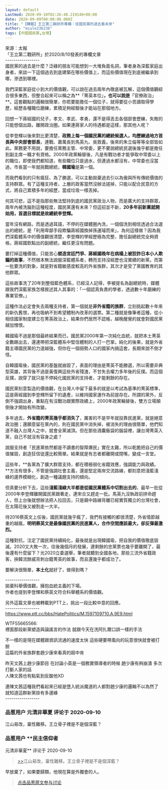 ```yaml
---
layout: default
Lastmod: 2020-09-10T02:26:48.219148+00:00
date: 2020-09-09T00:00:00.000Z
title: "【轉載】王立第二戰研所專欄｜從國民黨的過去看未來"
author: "miule236236"
tags: [中國國民黨,台灣]
---
```


來源：太報  
「王立第二戰研所」於2020/8/10發表的專欄文章  
\-----------------  
國民黨的過去是什麼？泛綠的朋友可能想到一大堆負面名詞，筆者身為深藍家庭出身者，來談一下這個過去到底建築在哪些價值上，而這些價值現在到底被繼承到哪，滲透到哪裡。  
  
我們深藍家庭從小到大的價值觀，可以說在過去兩年內徹底被瓦解，這個價值觀綜合很多東西，但整合起來可以稱之為**「菁英本位」**，也可以說是**「官僚政治」**。這套觀點的邏輯很簡單，你若要能擔任一個位子，就得要從小苦讀取得學歷，經歷各種職位磨練，累積足夠經驗後才能站在那個地方。  
  
回想一下蔣經國的兒子，孝文、孝武、孝勇，還不是得丟去各個部會歷練，失敗的只能想個出路，離開政治圈。如果連蔣家人的待遇都是這樣，那其他人呢？  
  
從李登輝以後來對比更清楚，**政務上每一個國民黨的總統候選人，均歷練過地方首長與中央部會部長**，連戰、蕭萬長到馬英九、吳敦義，後來的朱立倫等等全部皆如此。黨務更不用說，要擔任黨務主管、中常委，更不要說總統民選後幾乎都是擔任到副主席一職才有資格。2000年政黨輪替後，凡是有戰功者才能爭取中常委以上的職位，即使我們都知道，有些職位只是過水，但連過水都沒有，中常委也沒當過，市長當一年就挑戰總統，**韓國瑜**是第一個。  
  
而我們看到的只有瘋狂、為了勝選，可以主動拋棄過去引以為傲與所有傳統價值的支持群眾。有了這種支持者，上層的政客當然沒辦法搓掉，只能以配合民意的方式，將自己累積多年的經歷，當成垃圾一樣丟掉。  
  
何其可悲，這不是指那些無法堅持到底的國民黨政治人物，而是廣大的支持群眾，兩年內被洗腦到這種程度，國民黨還有未來？但這招並不新，**20多年前新黨就開始用，首選目標就是故總統李登輝。**  
  
當年沒有網路，而是透過耳語，不停的在媒體圈內洗，一個個洗到相信透過合法選出的總統，是「利用卑鄙手段欺騙蔣經國換掉孫運璿而來」，為何這樣做？因為我們深藍體系中的價值觀很清楚，李登輝的學經歷極為完整，擔任副總統完全夠資格，蔣經國欽點出的副總統，繼任更沒有問題。  
  
要打掉這種價值，只能苦心**塑造宮廷鬥爭、蔣經國晚年在病榻上被狡詐日本小人欺騙的故事**，不然根本無法說服深藍體系者，轉而支持沒經歷也沒實績的新黨。而第一批要洗的對象，就是對省籍敏感度較高的外省族群，其次才是受了黨國教育的其他群眾。  
  
這些故事洗了20年到整個藍色體系，已經沒人記得，李被提名為副總統時，媒體跟我們深藍家族怎樣敘述其人其事的：「一個認真負責的學者，透過數十年磨練的專業官僚。」  
  
這種作法必定會失去兩種支持者，第一個就是**非外省籍的族群**，立刻挑起數十年來的新仇舊恨，再也吸納不到希望體制內改革的選票。第二種就是像筆者這種，從小相信國家制度建立在菁英政治上，結果你們居然不認帳，越晚醒覺的就會對國民黨越加憎恨。  
  
韓國瑜不過是那個最終結果而已，國民黨2000年第一次純化血統，就把本土菁英全數踢出去，還連帶把深藍體系中堅信體制的人打一巴掌。純化的後果，就是外省籍主導國民黨的力道越強，但你在一個弱勢人口的國家內搞這套，長期來說不倒才怪。  
  
自韓國瑜後，國民黨的基盤就崩毀了，表面的理由是菁英不能勝選，所以需要非典型英雄，其背後不過是黃復興這些外省殘渣，不甘失去權力多年後的反撲。而這個反撲，說穿了就只是不停純化國民黨的支持者，才能剩餘的存在。  
  
國民黨刻意製造的價值觀，在台灣人中留下最多的就是以考試為基準的菁英標準，這是蔣經國到李登輝所留下的遺產，以維持國家運作為前提存在。所謂的黨外，反倒不強調出身，重點在有沒戰功跟實際政績上，2000年政黨輪替後，雙方立場顛倒後才開始有所改變。  
  
多年過去，**外省籍的菁英幾乎都消失了**，厲害的不是早年就投靠民進黨，就是絕意政治圈；還願意留在黨內的，則在國民黨中消失掉，被消失的理由很簡單，他們知道不融入台灣人之中，就會全黨滅頂。但在那些酒囊飯袋的腦袋裡，讓台灣菁英入黨，自己不就沒有容身之處？  
  
說服支持者「民進黨依然都是不讀書的智障爆民」實在太難，所以乾脆把自己的價值摧毀，創造狂信徒還比較簡單。結果就是有志者都離開或閉嘴，變成一言堂。  
  
這些年，**各黨為了擴大群眾支持，都在積極弱化省籍效應，強調能力與政績。**方法有很多，不管是強調社會主義，還是堅定兩岸交流路線，都刻意把淺藍淺綠的邊界模糊化，創造一種議題支持的傾向。  
  
但真要分析下去，這些**淺藍淺綠大半都是從國民黨體系中切割出去的**，最早一批從2000年李登輝離開國民黨跟著走，連宋合又趕走一批。馬英九沒執政前拼命趕人，但上台後就想辦法把人拉回去，只是親中路線背離已經實質獨立的台灣社會，在太陽花後又被割走一大半。  
  
待2016蔡英文上任後，國民黨就幾乎瘋了，我們有接觸的都很清楚，外省情節越重的越瘋，**明明蔡英文是最像國民黨的民進黨人，合作空間應該最大，卻反彈最激烈。**  
  
這種對抗，注定了國民黨持續純化，最後就是出現韓國瑜，把自我的價值徹底毀滅。2020又大敗一次，往後幾個月的發展，連剩餘的忠黨票也幾乎要離開了，最後還有什麼留下？光2020立委選舉，筆者就聽到全國各地，那些三流外省籍政客，挾韓流餘威背刺台籍菁英的故事，而且還幾乎都成功了。  
  
要解決很簡單，**本土化**就好了，做得到嗎？  
  
\-----------------  
拋棄科舉價值觀，擁抱血統主義的下場。  
作者也提到李登輝和蔡英文符合科舉體系的價值觀。  
  
另外這篇文章也被轉載到PTT上，挑出一段比較中意的回應。  
\-----------------  
https://www.ptt.cc/bbs/HatePolitics/M.1597109710.A.9E9.html  
  
WTF55665566:   
裡面那段新黨塑造與論謠言的作法 就跟今天在洗阿扎爾口誤一樣的手法  
  
不一樣的是現在媒體跟資訊流通的速度太快 這些硬要帶風向的玩意很快就會被打臉  
這篇的外省族群套趙少康來看真的超中肯  
  
昨天文茜上趙少康節目 在討論小英是一個務實領導者的時候 趙少康有夠崩潰 多次打斷人家的話  
人陳文茜也有點氣到反酸他XD  
  
連陳文茜這種我們看起來已經是墮入統派魔道的人都對趙少康的邏輯不以為然了  
就知道這群新黨掛有多邊緣  
\-----------------

            
### 品葱用户 **元清非華夏** 评论于 2020-09-10
        
江山易改，稟性難移。王立骨子裡是不是個深藍？
        


            
### 品葱用户 **民主信仰者 
元清非華夏** 评论于 2020-09-10
        
> [\>>]( "/article/item_id-492600#")江山易改，稟性難移。王立骨子裡是不是個深藍？

  
早放棄了，如果要歸類，他現在算是外獨會的人。
        






> [点击品葱原文参与讨论](https://pincong.rocks/article/23907)

